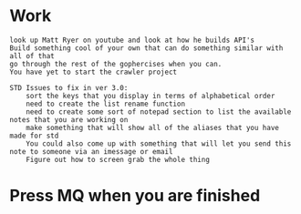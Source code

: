# Work
	look up Matt Ryer on youtube and look at how he builds API's 
	Build something cool of your own that can do something similar with all of that 
	go through the rest of the gophercises when you can. 
	You have yet to start the crawler project

	STD Issues to fix in ver 3.0:
		sort the keys that you display in terms of alphabetical order
		need to create the list rename function
		need to create some sort of notepad section to list the available notes that you are working on
		make something that will show all of the aliases that you have made for std
		You could also come up with something that will let you send this note to someone via an imessage or email
		Figure out how to screen grab the whole thing

# Press MQ when you are finished

